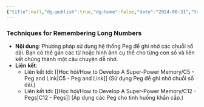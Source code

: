 ```yaml
---
{"title":null,"dg-publish":true,"dg-home":false,"date":"2024-08-31","tags":["#book","#memory","#How_to_Develop_A_Super_Power_Memory"],"Chương":"Chương11","permalink":"/hoc-hoi/how-to-develop-a-super-power-memory/c11-long-numbers/","dgPassFrontmatter":true,"noteIcon":"","updated":"2025-01-14T22:09:26.805+07:00"}
---
```


### Techniques for Remembering Long Numbers

- **Nội dung**: Phương pháp sử dụng hệ thống Peg để ghi nhớ các chuỗi số dài. Bạn có thể gán các từ hoặc hình ảnh cụ thể cho từng con số và liên kết chúng thành một câu chuyện dễ nhớ.
- **Liên kết**:
    - Liên kết tới: [[Học hỏi/How to Develop A Super-Power Memory/C5 -  Peg and Link\|C5 -  Peg and Link]] (Sử dụng Peg để ghi nhớ chuỗi số dài.)
    - Liên kết tới: [[Học hỏi/How to Develop A Super-Power Memory/C12 - Pegs\|C12 - Pegs]] (Áp dụng các Peg cho tình huống khẩn cấp.)
